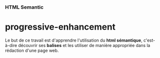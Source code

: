 ### HTML Semantic

# progressive-enhancement

Le but de ce travail est d'apprendre l'utilisation du **html sémantique**, c'est-à-dire découvrir ses **balises** et les utiliser de manière appropriée dans la rédaction d'une page web.